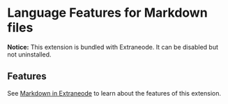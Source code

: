 # Language Features for Markdown files

**Notice:** This extension is bundled with Extraneode. It can be disabled but not uninstalled.

## Features

See [Markdown in Extraneode](https://code.visualstudio.com/docs/languages/markdown) to learn about the features of this extension.
